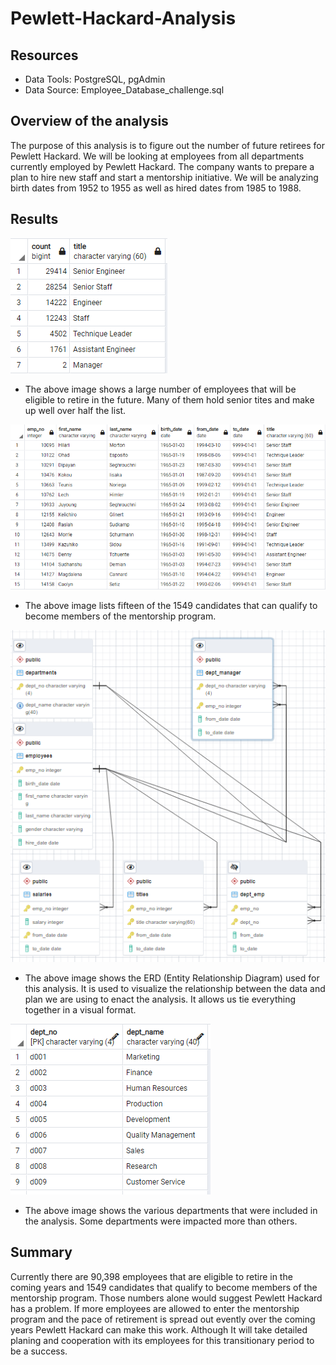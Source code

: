 # Pewlett-Hackard-Analysis

## Resources

* Data Tools: PostgreSQL, pgAdmin
* Data Source: Employee_Database_challenge.sql

## Overview of the analysis

The purpose of this analysis is to figure out the number of future retirees for Pewlett Hackard.
We will be looking at employees from all departments currently employed by Pewlett Hackard. The 
company wants to prepare a plan to hire new staff and start a mentorship initiative. We will be 
analyzing birth dates from 1952 to 1955 as well as hired dates from 1985 to 1988.

## Results


![Picture of results](Future_Job_Openings.png)


* The above image shows a large number of employees that will be eligible to retire in the future.
Many of them hold senior tites and make up well over half the list. 


![Picture of results](Mentorship_results.png)


* The above image lists fifteen of the 1549 candidates that can qualify to become members of the 
mentorship program.


![Picture of results](Employee_Database_ERD.png)


* The above image shows the ERD (Entity Relationship Diagram) used for this analysis. It is used to 
visualize the relationship between the data and plan we are using to enact the analysis. It allows
us tie everything together in a visual format.


![Picture of results](Departments.png)


* The above image shows the various departments that were included in the analysis. Some departments
were impacted more than others.

## Summary

Currently there are 90,398 employees that are eligible to retire in the coming years and 1549 
candidates that qualify to become members of the mentorship program. Those numbers alone would 
suggest Pewlett Hackard has a problem. If more employees are allowed to enter the mentorship 
program and the pace of retirement is spread out evently over the coming years Pewlett Hackard can 
make this work. Although It will take detailed planing and cooperation with its employees for this 
transitionary period to be a success.



